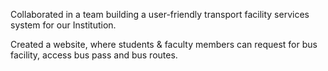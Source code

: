 Collaborated in a team building a user-friendly transport facility services system for our Institution.

Created a website, where students & faculty members can request for bus facility, access bus pass and bus routes.
